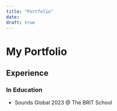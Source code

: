 ```yaml
---
title: "Portfolio"
date:
draft: true
---
```


# My Portfolio

## Experience

### In Education

* Sounds Global 2023 @ The BRIT School

